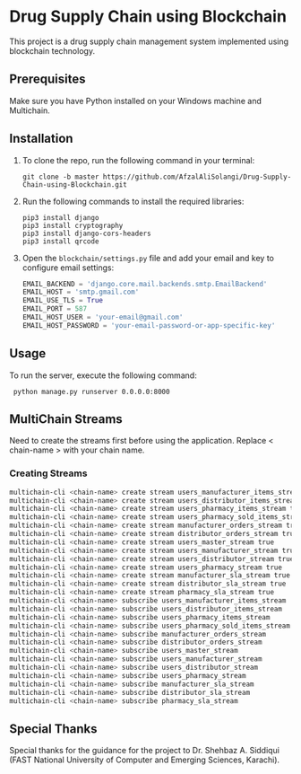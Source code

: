 # Drug Supply Chain using Blockchain

This project is a drug supply chain management system implemented using blockchain technology.

## Prerequisites

Make sure you have Python installed on your Windows machine and Multichain.

## Installation

1. To clone the repo, run the following command in your terminal:

    ```
    git clone -b master https://github.com/AfzalAliSolangi/Drug-Supply-Chain-using-Blockchain.git
    ```

2. Run the following commands to install the required libraries:

    ```
    pip3 install django
    pip3 install cryptography
    pip3 install django-cors-headers
    pip3 install qrcode
    ```
3. Open the `blockchain/settings.py` file and add your email and key to configure email settings:

    ```python
    EMAIL_BACKEND = 'django.core.mail.backends.smtp.EmailBackend'
    EMAIL_HOST = 'smtp.gmail.com'
    EMAIL_USE_TLS = True
    EMAIL_PORT = 587
    EMAIL_HOST_USER = 'your-email@gmail.com'
    EMAIL_HOST_PASSWORD = 'your-email-password-or-app-specific-key'
    ```
    
## Usage

To run the server, execute the following command:

   ```
    python manage.py runserver 0.0.0.0:8000
   ```

## MultiChain Streams
Need to create the streams first before using the application. Replace < chain-name > with your chain name.
### Creating Streams

```bash
multichain-cli <chain-name> create stream users_manufacturer_items_stream true
multichain-cli <chain-name> create stream users_distributor_items_stream true
multichain-cli <chain-name> create stream users_pharmacy_items_stream true
multichain-cli <chain-name> create stream users_pharmacy_sold_items_stream true
multichain-cli <chain-name> create stream manufacturer_orders_stream true
multichain-cli <chain-name> create stream distributor_orders_stream true
multichain-cli <chain-name> create stream users_master_stream true
multichain-cli <chain-name> create stream users_manufacturer_stream true
multichain-cli <chain-name> create stream users_distributor_stream true
multichain-cli <chain-name> create stream users_pharmacy_stream true
multichain-cli <chain-name> create stream manufacturer_sla_stream true
multichain-cli <chain-name> create stream distributor_sla_stream true
multichain-cli <chain-name> create stream pharmacy_sla_stream true
multichain-cli <chain-name> subscribe users_manufacturer_items_stream
multichain-cli <chain-name> subscribe users_distributor_items_stream
multichain-cli <chain-name> subscribe users_pharmacy_items_stream
multichain-cli <chain-name> subscribe users_pharmacy_sold_items_stream
multichain-cli <chain-name> subscribe manufacturer_orders_stream
multichain-cli <chain-name> subscribe distributor_orders_stream
multichain-cli <chain-name> subscribe users_master_stream
multichain-cli <chain-name> subscribe users_manufacturer_stream
multichain-cli <chain-name> subscribe users_distributor_stream
multichain-cli <chain-name> subscribe users_pharmacy_stream
multichain-cli <chain-name> subscribe manufacturer_sla_stream
multichain-cli <chain-name> subscribe distributor_sla_stream
multichain-cli <chain-name> subscribe pharmacy_sla_stream
```

## Special Thanks

Special thanks for the guidance for the project to Dr. Shehbaz A. Siddiqui (FAST National University of Computer and Emerging Sciences, Karachi).
